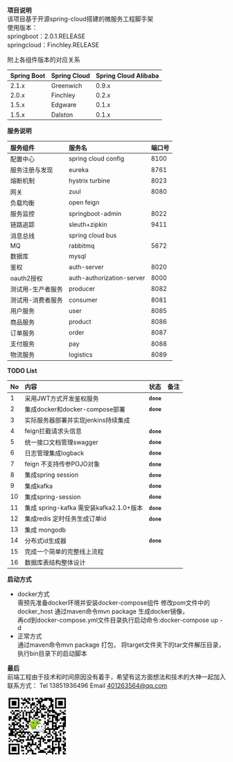 **项目说明**  
该项目基于开源spring-cloud搭建的微服务工程脚手架  
使用版本：  
springboot：2.0.1.RELEASE  
springcloud：Finchley.RELEASE

附上各组件版本的对应关系   

|Spring Boot  | Spring Cloud  | Spring Cloud Alibaba|
|:-------------|:--------|:-------|
|2.1.x  | Greenwich  | 0.9.x|  
|2.0.x  | Finchley  | 0.2.x|  
|1.5.x  | Edgware  | 0.1.x|  
|1.5.x  | Dalston  | 0.1.x|  

**服务说明**  

服务组件 | 服务名 | 端口号
:------|:------|:-------
配置中心|spring cloud config |   8100  
服务注册与发现 |eureka | 8761  
熔断机制|hystrix turbine |  8023  
网关|zuul  |   8080  
负载均衡|open feign  | 
服务监控|springboot-admin |  8022  
链路追踪 |sleuth+zipkin |9411  
消息总线|spring cloud bus  |
MQ|rabbitmq |5672  
数据库|mysql  |
鉴权|auth-server| 8020  
oauth2授权|auth-authorization-server | 8000  
测试用-生产者服务|producer|8082  
测试用-消费者服务|consumer|8081  
用户服务|user|8085
商品服务|product|8086
订单服务|order|8087
支付服务|pay|8088
物流服务|logistics|8089  


**TODO List**

No | 内容 | 状态 |备注
:------|:------|:-------|:-------
1| 采用JWT方式开发鉴权服务 |**`done`** |
2| 集成docker和docker-compose部署 |**`done`** |
3| 实际服务器部署并实现jenkins持续集成 | |
4| feign拦截请求头信息  |**`done`** |
5| 统一接口文档管理swagger |**`done`** |
6|日志管理集成logback |**`done`** |
7| feign 不支持传参POJO对象  |**`done`** |
8| 集成spring session  | **`done`** |
9| 集成kafka  | **`done`** |
10|集成spring-session  | **`done`** |
11| 集成 spring-kafka 需安装kafka2.1.0+版本  | **`done`** |
12|集成redis 定时任务生成订单id |**`done`** |
13| 集成 mongodb | |
14| 分布式id生成器 | **`done`**|
15|完成一个简单的完整线上流程| 
16|数据库表结构整体设计| 


**启动方式**  
  * docker方式  
    需预先准备docker环境并安装docker-compose组件
    修改pom文件中的docker_host
    通过maven命令mvn package 生成docker镜像，  
    再cd到docker-compose.yml文件目录执行启动命令:docker-compose up -d
  * 正常方式  
    通过maven命令mvn package 打包，
    将target文件夹下的tar文件解压目录，执行bin目录下的启动脚本
 

**最后**  
    前端工程由于技术和时间原因没有着手，希望有这方面想法和技术的大神一起加入  
    联系方式：
        Tel 13851936496     Email 401263564@qq.com  
        <p align="left">
        <img src="https://github.com/xiaofeihhu/micro-sc-mall/blob/master/WeChat.png" alt="微信二维码"  width="140" height="140">
        </p>